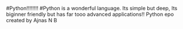 #Python!!!!!!!!
#Python is a wonderful language. Its simple but deep, Its biginner friendly but has far tooo advanced applications!!
Python epo created by Ajnas N B
